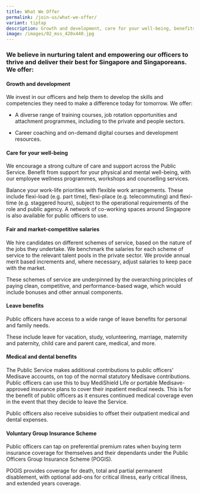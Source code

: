```yaml
---
title: What We Offer
permalink: /join-us/what-we-offer/
variant: tiptap
description: Growth and development, care for your well-being, benefits and more.
image: /images/02_mss_420x440.jpg
---
```

<h3>We believe in nurturing talent and empowering our officers to thrive and deliver their best for Singapore and Singaporeans. We offer:</h3>
<h4><strong>Growth and development</strong></h4>
<p>We invest in our officers and help them to develop the skills and competencies
they need to make a difference today for tomorrow. We offer:</p>
<ul>
<li>
<p>A diverse range of training courses, job rotation opportunities and attachment
programmes, including to the private and people sectors.</p>
</li>
<li>
<p>Career coaching and on-demand digital courses and development resources.</p>
</li>
</ul>
<h4><strong>Care for your well-being</strong></h4>
<p>We encourage a strong culture of care and support across the Public Service.
Benefit from support for your physical and mental well-being, with our
employee wellness programmes, workshops and counselling services.</p>
<p>Balance your work-life priorities with flexible work arrangements. These
include flexi-load (e.g. part time), flexi-place (e.g. telecommuting) and
flexi-time (e.g. staggered hours), subject to the operational requirements
of the role and public agency. A network of co-working spaces around Singapore
is also available for public officers to use.</p>
<h4><strong>Fair and market-competitive salaries</strong></h4>
<p>We hire candidates on different schemes of service, based on the nature
of the jobs they undertake. We benchmark the salaries for each scheme of
service to the relevant talent pools in the private sector. We provide
annual merit based increments and, where necessary, adjust salaries to
keep pace with the market.</p>
<p></p>
<p>These schemes of service are underpinned by the overarching principles
of paying clean, competitive, and performance-based wage, which would include
bonuses and other annual components.</p>
<h4><strong>Leave benefits</strong></h4>
<p>Public officers have access to a wide range of leave benefits for personal
and family needs.</p>
<p>These include leave for vacation, study, volunteering, marriage, maternity
and paternity, child care and parent care, medical, and more.</p>
<h4><strong>Medical and dental benefits</strong></h4>
<p>The Public Service makes additional contributions to public officers'
Medisave accounts, on top of the normal statutory Medisave contributions.
Public officers can use this to buy MediShield Life or portable Medisave-approved
insurance plans to cover their inpatient medical needs. This is for the
benefit of public officers as it ensures continued medical coverage even
in the event that they decide to leave the Service.</p>
<p></p>
<p>Public officers also receive subsidies to offset their outpatient medical
and dental expenses.</p>
<h4><strong>Voluntary Group Insurance Scheme</strong></h4>
<p>Public officers can tap on preferential premium rates when buying term
insurance coverage for themselves and their dependants under the Public
Officers Group Insurance Scheme (POGIS).</p>
<p></p>
<p>POGIS provides coverage for death, total and partial permanent disablement,
with optional add-ons for critical illness, early critical illness, and
extended years coverage.</p>
<p>
<br>
<br>
</p>